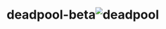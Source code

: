 # deadpool-beta![deadpool](https://user-images.githubusercontent.com/84248722/174684059-11483cbc-c149-41b7-8a95-4824bfc161e0.png)
